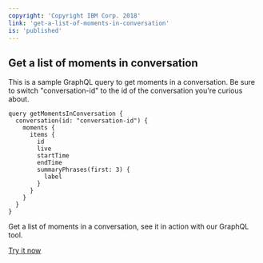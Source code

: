 ```yaml
---
copyright: 'Copyright IBM Corp. 2018'
link: 'get-a-list-of-moments-in-conversation'
is: 'published'
---
```

## Get a list of moments in conversation

This is a sample GraphQL query to get moments in a conversation. Be sure to switch "conversation-id" to the id of the conversation you're curious about.

```
query getMomentsInConversation {
  conversation(id: "conversation-id") {
    moments {
      items {
        id
        live
        startTime
        endTime
        summaryPhrases(first: 3) {
          label
        }
      }
    }
  }
}
```

Get a list of moments in a conversation, see it in action with our GraphQL tool.

<div class="try-it-now">
      <a href="https://developer.watsonwork.ibm.com/tools/graphql?query=query%20getMomentsInConversation%20%7B%0Aconversation(id%3A%20%22conversation-id%22)%20%7B%0Amoments%20%7B%0Aitems%20%7B%0Aid%0Alive%0AstartTime%0AendTime%0AsummaryPhrases(first%3A%203)%20%7B%0Alabel%0A%7D%0A%7D%0A%7D%0A%7D%0A%7D" target="_blank">Try it now</a>
</div>
